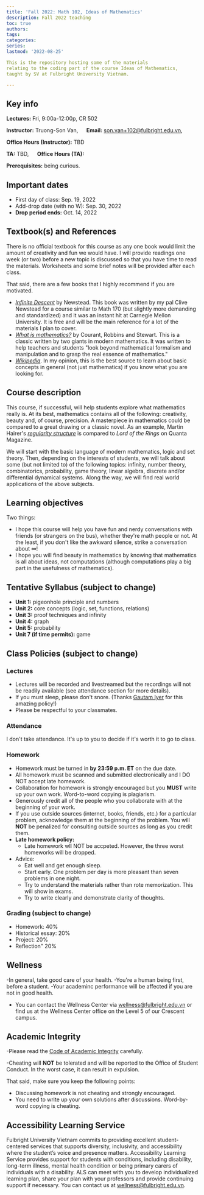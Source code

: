 ```yaml
---
title: 'Fall 2022: Math 102, Ideas of Mathematics'
description: Fall 2022 teaching
toc: true
authors:
tags:
categories:
series:
lastmod: '2022-08-25'

This is the repository hosting some of the materials
relating to the coding part of the course Ideas of Mathematics,
taught by SV at Fulbright University Vietnam.

---
```

## Key info

**Lectures:**  Fri, 9:00a-12:00p, CR 502

**Instructor:** Truong-Son Van, &emsp; **Email:** son.van+102@fulbright.edu.vn, &emsp; 

**Office Hours (Instructor):** TBD 

**TA:** TBD, &emsp; **Office Hours (TA):**

**Prerequisites:** being curious.

## Important dates
- First day of class: Sep. 19, 2022 
- Add-drop date (with no W): Sep. 30, 2022 
- **Drop period ends:** Oct. 14, 2022


## Textbook(s) and References 
There is no official textbook for this course as any one book would
limit the amount of creativity and fun we would have.
I will provide readings one week (or two) before a new topic is discussed
so that you have time to read the materials.
Worksheets and some brief notes will be provided after each class.

That said, there are a few books that I highly recommend if you are motivated.
- [*Infinite Descent*](https://infinitedescent.xyz/) by Newstead. This book was written
by my pal Clive Newstead for a course similar to Math 170 (but slightly more demanding and standardized) and it was an instant hit at Carnegie Mellon University.
It is free and will be the main reference for a lot of the materials I plan to cover.
-  [*What is mathematics?*](https://www.amazon.com/Mathematics-Elementary-Approach-Ideas-Methods/dp/0195105192) by Courant, Robbins and Stewart. This is a classic written
by two giants in modern mathematics. 
It was written to help teachers and students "look beyond mathematical formalism and manipulation and to grasp 
the real essence of mathematics."
- [*Wikipedia*](https://en.wikipedia.org). In my opinion, this is the best source 
to learn about basic concepts in general (not just mathematics) if you know what
you are looking for.


## Course description
This course, if successful, will help students explore what mathematics really is.
At its best, mathematics contains all of the following: creativity, beauty and, of course, precision.
A masterpiece in mathematics could be compared to a great drawing or a classic novel.
As an example, Martin Hairer's [*regularity structure*](https://www.quantamagazine.org/hearing-music-in-noise-martin-hairer-wins-the-fields-medal-20140812) is compared to *Lord of the Rings*
on Quanta Magazine.

We will start with the basic language of modern mathematics, logic and set theory.
Then, depending on the interests of students, we will talk about some (but not limited to) of the following topics: infinity, number theory, combinatorics, probability, game theory,
linear algebra, discrete and/or differential dynamical systems.
Along the way, we will find real world applications of the above subjects.


## Learning objectives
Two things:
- I hope this course will help you have fun and nerdy conversations with friends (or strangers on the bus), whether they're math people or not.
At the least, if you don't like the awkward silence, strike a conversation about $\infty$!
- I hope you will find beauty in mathematics by knowing that mathematics is all about ideas, 
not computations (although computations play a big part in the usefulness of mathematics).

## Tentative Syllabus (subject to change)

- **Unit 1:** pigeonhole principle and numbers
- **Unit 2:** core concepts (logic, set, functions, relations) 
- **Unit 3:** proof techniques and infinity
- **Unit 4:** graph 
- **Unit 5:** probability 
- **Unit 7 (if time permits):** game

## Class Policies (subject to change)
### Lectures
- Lectures will be recorded and livestreamed but the recordings will not be readily available (see attendance section for more details).
- If you must sleep, please don't snore. (Thanks [Gautam Iyer](https://www.math.cmu.edu/~gautam/) for this amazing policy!)
- Please be respectful to your classmates.

### Attendance
I don't take attendance. It's up to you to decide if it's worth it to go to
class.

### Homework
- Homework must be turned in **by 23:59 p.m. ET** on the due date. 
- All homework must be scanned and submitted electronically and I DO NOT accept late homework.
- Collaboration for homework is strongly encouraged but you **MUST** write up your own work. Word-to-word copying is plagiarism.
- Generously credit all of the people who you collaborate with at the beginning of your work.
- If you use outside sources (internet, books, friends, etc.) for a particular problem, acknowledge them at the beginning of the problem.
You will **NOT** be penalized for consulting outside sources as long as you credit them.
- **Late homework policy:** 
    - Late homework wll NOT be accpeted. However, the three worst homeworks will be dropped.
- Advice:
    - Eat well and get enough sleep.
    - Start early. One problem per day is more pleasant than seven problems in one night.
    - Try to understand the materials rather than rote memorization. This will show in exams.
    - Try to write clearly and demonstrate clarity of thoughts.


### Grading (subject to change)
- Homework: 40%
- Historical essay: 20%
- Project: 20% 
- Reflection" 20%

## Wellness
-In general, take good care of your health. 
-You're a human being first, before a student.
-Your academinc performance will be affected if you are not in good health.
- You can contact the Wellness Center via [wellness@fulbright.edu.vn](mailto:wellness@fulbright.edu.vn) or find us at the Wellness Center office on the Level 5 of our Crescent campus.


## Academic Integrity
-Please read the [Code of Academic Integrity](https://onestop.fulbright.edu.vn/s/article/Violations-of-The-Code-of-Academic-Integrity) carefully.

-Cheating will **NOT** be tolerated and will be reported to the Office of Student Conduct. In the worst case, it can result in expulsion.

That said, make sure you keep the following points:
- Discussing homework is not cheating and strongly encouraged.
- You need to write up your own solutions after discussions. Word-by-word copying is cheating.

## Accessibility Learning Service
Fulbright University Vietnam commits to providing excellent student-centered services that supports diversity, inclusivity, and accessibility where the student’s voice and presence matters. Accessibility Learning Service provides support for students with conditions, including disability, long-term illness, mental health condition or being primary carers of individuals with a disability. ALS can meet with you to develop individualized learning plan, share your plan with your professors and provide continuing support if necessary. You can contact us at [wellness@fulbright.edu.vn](mailto:wellness@fulbright.edu.vn).

